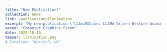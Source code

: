 ```yaml
---
title: "New Publication!"
collection: news
link: /publication/llanimation
excerpt: "My new publication \"LLAniMAtion: LLAMA Driven Gesture Animation\" is available in the Computer Graphics Forum journal. This is work I presented at the Symposium on Computer Animation in August."
venue: "Computer Graphics Forum"
date: 2024-10-16
teaser: llanimation.png
# location: "Norwich, UK"
---
```

